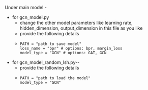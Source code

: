 Under main model -

- for gcn_model.py
  - change the other model parameters like learning rate, hidden_dimension, output_dimension in this file as you like
  - provide the following details
  - ```
	PATH = "path to save model"
	loss_name = "bpr" # options: bpr, margin_loss
	model_type = "GCN" # options: GAT, GCN
    ```
- for gcn_model_random_lsh.py--
  - provide the following details
  - ```
    PATH = "path to load the model"
    model_type = "GCN"
    ```
